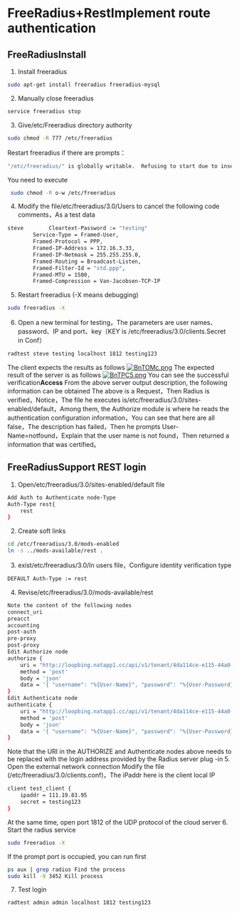 # FreeRadius+RestImplement route authentication

## FreeRadiusInstall

1. Install freeradius
``` bash
sudo apt-get install freeradius freeradius-mysql
```
2. Manually close freeradius
``` bash
service freeradius stop
```
3. Give/etc/Freeradius directory authority
``` bash
sudo chmod -R 777 /etc/freeradius
```
Restart freeradius if there are prompts：
``` bash
"/etc/freeradius/" is globally writable.  Refusing to start due to insecure configuration.
```
You need to execute
``` bash
 sudo chmod -R o-w /etc/freeradius
```
4. Modify the file/etc/freeradius/3.0/Users to cancel the following code comments，As a test data
``` bash
steve        Cleartext-Password := "testing"
        Service-Type = Framed-User,
        Framed-Protocol = PPP,
        Framed-IP-Address = 172.16.3.33,
        Framed-IP-Netmask = 255.255.255.0,
        Framed-Routing = Broadcast-Listen,
        Framed-Filter-Id = "std.ppp",
        Framed-MTU = 1500,
        Framed-Compression = Van-Jacobsen-TCP-IP
```
5. Restart freeradius (-X means debugging)
``` bash
sudo freeradius -X
```
6. Open a new terminal for testing，The parameters are user names、password、IP and port、key（KEY is /etc/freeradius/3.0/clients.Secret in Conf）
``` bash
radtest steve testing localhost 1812 testing123
```
The client expects the results as follows
[![BnTOMc.png](https://v1.ax1x.com/2023/01/06/BnTOMc.png)](https://zimgs.com/i/BnTOMc)
The expected result of the server is as follows
[![BnTPC5.png](https://v1.ax1x.com/2023/01/06/BnTPC5.png)](https://zimgs.com/i/BnTPC5)
You can see the successful verification**Access**
From the above server output description, the following information can be obtained
The above is a Request，Then Radius is verified，Notice，The file he executes is/etc/freeradius/3.0/sites-enabled/default，Among them, the Authorize module is where he reads the authentication configuration information，You can see that here are all false，The description has failed，Then he prompts User-Name=notfound，Explain that the user name is not found，Then returned a information that was certified。

## FreeRadiusSupport REST login

1. Open/etc/freeradius/3.0/sites-enabled/default file
``` bash
Add Auth to Authenticate node-Type
Auth-Type rest{
    rest
}
```
2. Create soft links
``` bash
cd /etc/freeradius/3.0/mods-enabled
ln -s ../mods-available/rest .
```
3. exist/etc/freeradius/3.0/In users file，Configure identity verification type
``` bash
DEFAULT Auth-Type := rest
```
4. Revise/etc/freeradius/3.0/mods-available/rest
``` bash
Note the content of the following nodes
connect_uri
preacct
accounting
post-auth
pre-proxy
post-proxy
Edit Authorize node
authorize {
    uri = "http://loopbing.natapp1.cc/api/v1/tenant/4da114ce-e115-44a0-823b-d372114425d0/com_longgui_app_protocol_radius_server/radius_login/?action=authorize"
    method = 'post'
    body = 'json'
    data = '{ "username": "%{User-Name}", "password": "%{User-Password}" }'
}
Edit Authenticate node
authenticate {
    uri = "http://loopbing.natapp1.cc/api/v1/tenant/4da114ce-e115-44a0-823b-d372114425d0/com_longgui_app_protocol_radius_server/radius_login/?action=authenticate"
    method = 'post'
    body = 'json'
    data = '{ "username": "%{User-Name}", "password": "%{User-Password}" }'
}
```
Note that the URI in the AUTHORIZE and Authenticate nodes above needs to be replaced with the login address provided by the Radius server plug -in
5. Open the external network connection
Modify the file (/etc/freeradius/3.0/clients.conf)，The iPaddr here is the client local IP
``` bash
client test_client {
    ipaddr = 111.19.83.95
    secret = testing123
}
```
At the same time, open port 1812 of the UDP protocol of the cloud server
6. Start the radius service
``` bash
sudo freeradius -X
```
If the prompt port is occupied, you can run first
``` bash
ps aux | grep radius Find the process
sudo kill -9 3452 Kill process
```
7. Test login
``` bash
radtest admin admin localhost 1812 testing123
```

